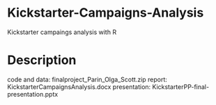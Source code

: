 # Kickstarter-Campaigns-Analysis
Kickstarter campaings analysis with R

# Description
code and data: finalproject_Parin_Olga_Scott.zip
report: KickstarterCampaignsAnalysis.docx
presentation: KickstarterPP-final-presentation.pptx
